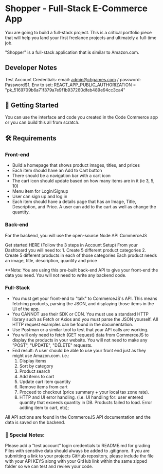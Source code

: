 # Shopper - Full-Stack E-Commerce App
You are going to build a full-stack project. This is a critical portfolio piece that will help you land your first freelance projects and ultimately a full-time job.

"Shopper" is a full-stack application that is similar to Amazon.com.

## Developer Notes
Test Account Credentials: email: admin@chgames.com / password: Password$1,
Env to set: REACT_APP_PUBLIC_AUTHORIZATION = "pk_5169709b6a71f379a7e9f1b937260dfeb489e94cc3ca4"

## 📣 Getting Started
You can use the interface and code you created in the Code Commerce app or you can build this all from scratch.

## 🛠 Requirements
### Front-end
- Build a homepage that shows product images, titles, and prices
- Each item should have an Add to Cart button
- There should be a navigation bar with a cart icon
- The cart icon should update based on how many items are in it (ie 3, 5, 10)
- Menu item for Login/Signup
- User can sign up and log in
- Each item should have a details page that has an Image, Title, Description, and Price. A user can add to the cart as well as change the quantity.

### Back-end
For the backend, you will use the open-source Node API CommerceJS

Get started HERE (Follow the 3 steps in Account Setup)
From your Dashboard you will need to:
    1. Create 5 different product categories
    2. Create 5 different products in each of those categories
Each product needs an image, title, description, quantity and price

**Note: You are using this pre-built back-end API to give your front-end the data you need. You will not need to write any backend code.

### Full-Stack
- You must get your front-end to "talk" to CommerceJS's API. This means fetching products, parsing the JSON, and displaying those items in the UI of the app.
- You CANNOT use their SDK or CDN. You must use a standard HTTP library such as Fetch or Axios and you must parse the JSON yourself. All HTTP request examples can be found in the documentation.
- Use Postman or a similar tool to test that your API calls are working.
- You will only need to fetch (GET request) data from CommerceJS to display the products in your website. You will not need to make any "POST", "UPDATE", "DELETE" requests.
- End result: A user should be able to use your front end just as they might use Amazon.com. i.e.:
    1. Display items
    2. Sort by category
    3. Product search
    4. Add items to cart
    5. Update cart item quantity
    6. Remove items from cart
    7. Proceed to checkout (price summary + your local tax zone rate).
    8. HTTP and UI error handling. (i.e. UI handling for: user entered quantity that exceeds quantity in DB. Products failed to load. Error adding item to cart, etc);

All API actions are found in the CommerceJS API documentation and the data is saved on the backend.


### 📝 Special Notes:
Please add a "test account" login credentials to README.md for grading
Files with sensitive data should always be added to .gitignore. If you are submitting a link to your projects GitHub repository, please include the file with your API KEYS along with your GitHub link within the same zipped folder so we can test and review your code.